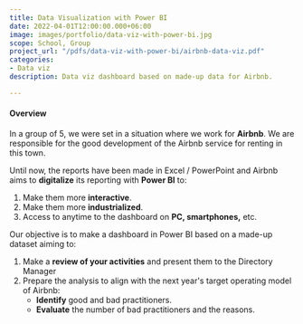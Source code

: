 ```yaml
---
title: Data Visualization with Power BI
date: 2022-04-01T12:00:00.000+06:00
image: images/portfolio/data-viz-with-power-bi.jpg
scope: School, Group
project_url: "/pdfs/data-viz-with-power-bi/airbnb-data-viz.pdf"
categories:
- Data viz
description: Data viz dashboard based on made-up data for Airbnb.

---
```

#### Overview

In a group of 5, we were set in a situation where we work for **Airbnb**. We are responsible for the good development of the Airbnb service for renting in this town.

Until now, the reports have been made in Excel / PowerPoint and Airbnb aims to **digitalize** its reporting with **Power BI** to:

1. Make them more **interactive**.
2. Make them more **industrialized**.
3. Access to anytime to the dashboard on **PC, smartphones,** etc.

Our objective is to make a dashboard in Power BI based on a made-up dataset aiming to:

1. Make a **review of your activities** and present them to the Directory Manager
2. Prepare the analysis to align with the next year's target operating model of Airbnb:
   * **Identify** good and bad practitioners.
   * **Evaluate** the number of bad practitioners and the reasons.